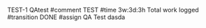 TEST-1 QAtest
#comment TEST
#time 3w:3d:3h Total work logged
#transition DONE
#assign QA Test
dasda

